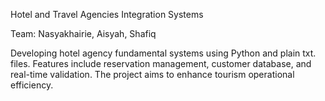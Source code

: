 Hotel and Travel Agencies Integration Systems

Team: Nasyakhairie, Aisyah, Shafiq

Developing hotel agency fundamental systems using Python and plain txt. files. Features include reservation management, customer database, and real-time validation. The project aims to enhance tourism operational efficiency.
